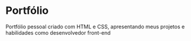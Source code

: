 # Portfólio
Portfólio pessoal criado com HTML e CSS, apresentando meus projetos e habilidades como desenvolvedor front-end
